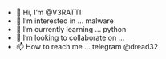 - 👋 Hi, I’m @V3RATTI
- 👀 I’m interested in ... malware
- 🌱 I’m currently learning ... python 
- 💞️ I’m looking to collaborate on ...
- 📫 How to reach me ... telegram @dread32

<!---
V3RATTI/V3RATTI is a ✨ special ✨ repository because its `README.md` (this file) appears on your GitHub profile.
You can click the Preview link to take a look at your changes.
--->

